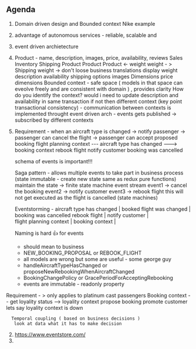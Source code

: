 ## Agenda
1. Domain driven design and Bounded context
Nike example 
2. advantage of autonomous services - reliable, scalable and 
3. event driven archietecture 
4. Product - name, description, images, price, availability, reviews
         Sales            Inventory       Shipping
         Product          Product         Product
         <- weight                        weight - > Shipping weight -> don't loose business translations
          display weight 
          description     availability    shipping options
          images                          Dimensions
          price
          dimensions
          Bounded context - safe space ( models in that space can eveolve freely and are consistent with domain ) , provides clarity
          How do you identify the context? would i need to update description and availability in same transaction if not then different context (key point transactional consistency)
           - communication between contexts is implemented throught event driven arch
           - events gets published -> subscribed by different contexts

5. Requirement - when an aircraft type is changed -> notify passenger -> passenger can cancel the flight -> passenger can accept proposed booking
    flight planning context       --- aircraft type has changed --->     booking context
                                                                            rebook flight
                                                                            notify customer
                                                                            booking was cancelled

    schema of events is important!!! 

    Saga pattern - allows multiple events to take part in business process  (state immutable - create new state same as redux pure functions) maintain the state -> finite state machine
      event stream
       event1 ->  cancel the booking 
       event2 -> notify customer
       event3 -> rebook flight  this will not get executed as the flight is cancelled (state machines)

    Eventstorming - aircraft type has changed | booked flight was changed |  booking was cancelled
                      rebook flight           | notify customer           |    
                    flight planning context   | booking context                                   |

     Naming is hard 👍 for events
      - should mean to business
      - NEW_BOOKING_PROPOSAL or REBOOK_FLIGHT
      - all models are wrong but some are useful - some george guy
      - handleAircraftTypeHasChanged or proposeNewRebookingWhenAircraftChanged
      - BookingChangePolicy or GracePeriodForAcceptingRebooking
      - events are immutable - readonly property
  
  Requirement - > only applies to platinum cast passengers
      Booking context    -- get loyality status -->              loyality context
        propose booking                                            promote customer        
        lets say loyality context is down

      Temporal coupling ( based on business decisions )
       look at data what it has to make decision   


2. https://www.eventstore.com/
3. 